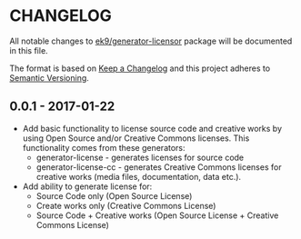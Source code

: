 # CHANGELOG

All notable changes to [ek9/generator-licensor][0] package will be documented
in this file.

The format is based on [Keep a Changelog](http://keepachangelog.com/)
and this project adheres to [Semantic Versioning](http://semver.org/).

## 0.0.1 - 2017-01-22

- Add basic functionality to license source code and creative works by using
  Open Source and/or Creative Commons licenses. This functionality comes from
  these generators:
    - generator-license - generates licenses for source code
    - generator-license-cc - generates Creative Commons licenses for creative
      works (media files, documentation, data etc.).
- Add ability to generate license for:
    - Source Code only (Open Source License)
    - Create works only (Creative Commons License)
    - Source Code + Creative works (Open Source License + Creative Commons
      License)

[0]: https://github.com/ek9/generator-licensor
